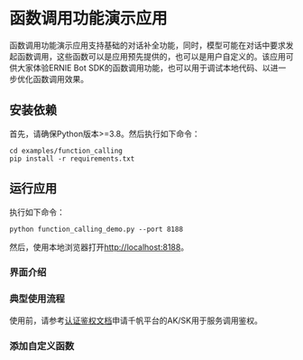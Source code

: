 # 函数调用功能演示应用

函数调用功能演示应用支持基础的对话补全功能，同时，模型可能在对话中要求发起函数调用，这些函数可以是应用预先提供的，也可以是用户自定义的。该应用可供大家体验ERNIE Bot SDK的函数调用功能，也可以用于调试本地代码、以进一步优化函数调用效果。

## 安装依赖

首先，请确保Python版本>=3.8。然后执行如下命令：

```shell
cd examples/function_calling
pip install -r requirements.txt
```

## 运行应用

执行如下命令：

```shell
python function_calling_demo.py --port 8188
```

然后，使用本地浏览器打开[http://localhost:8188](http://localhost:8188)。

### 界面介绍

### 典型使用流程

使用前，请参考[认证鉴权文档](../../docs/authentication.md#%E7%94%B3%E8%AF%B7%E5%8D%83%E5%B8%86%E5%A4%A7%E6%A8%A1%E5%9E%8B%E5%B9%B3%E5%8F%B0%E7%9A%84aksk)申请千帆平台的AK/SK用于服务调用鉴权。

### 添加自定义函数
